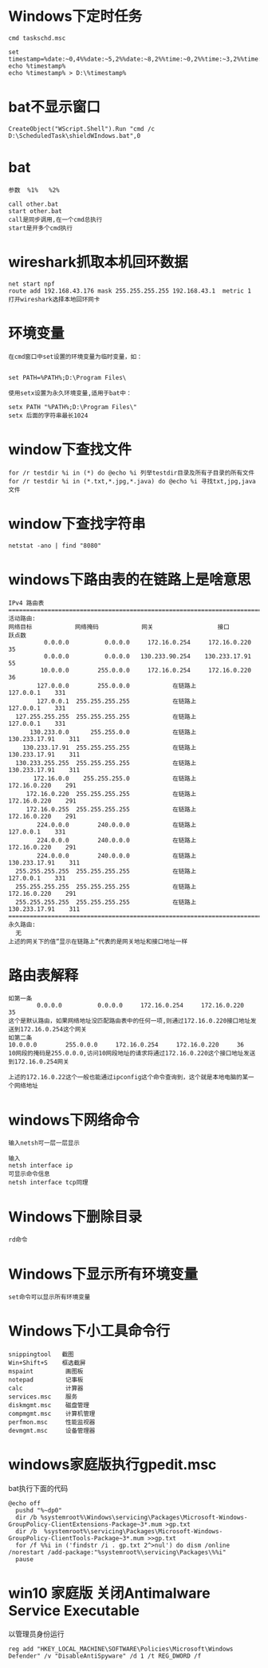 # Windows下定时任务
    cmd taskschd.msc

    set timestamp=%date:~0,4%%date:~5,2%%date:~8,2%%time:~0,2%%time:~3,2%%time:~6,2%
    echo %timestamp%
    echo %timestamp% > D:\%timestamp%

# bat不显示窗口
	CreateObject("WScript.Shell").Run "cmd /c D:\ScheduledTask\shieldWIndows.bat",0

# bat
    参数  %1%   %2%

    call other.bat
    start other.bat
    call是同步调用,在一个cmd总执行
    start是开多个cmd执行

# wireshark抓取本机回环数据
    net start npf
    route add 192.168.43.176 mask 255.255.255.255 192.168.43.1  metric 1
    打开wireshark选择本地回环网卡

# 环境变量
    在cmd窗口中set设置的环境变量为临时变量，如：


    set PATH=%PATH%;D:\Program Files\

    使用setx设置为永久环境变量,适用于bat中：

    setx PATH "%PATH%;D:\Program Files\"
    setx 后面的字符串最长1024
# window下查找文件
	for /r testdir %i in (*) do @echo %i 列举testdir目录及所有子目录的所有文件
	for /r testdir %i in (*.txt,*.jpg,*.java) do @echo %i 寻找txt,jpg,java文件
# window下查找字符串
	netstat -ano | find "8080"
# windows下路由表的在链路上是啥意思
    IPv4 路由表
    ===========================================================================
    活动路由:
    网络目标            网络掩码            网关                  接口           跃点数
              0.0.0.0          0.0.0.0     172.16.0.254     172.16.0.220     35
              0.0.0.0          0.0.0.0   130.233.90.254    130.233.17.91     55
             10.0.0.0        255.0.0.0     172.16.0.254     172.16.0.220     36
            127.0.0.0        255.0.0.0            在链路上         127.0.0.1    331
            127.0.0.1  255.255.255.255            在链路上         127.0.0.1    331
      127.255.255.255  255.255.255.255            在链路上         127.0.0.1    331
          130.233.0.0      255.255.0.0            在链路上     130.233.17.91    311
        130.233.17.91  255.255.255.255            在链路上     130.233.17.91    311
      130.233.255.255  255.255.255.255            在链路上     130.233.17.91    311
           172.16.0.0    255.255.255.0            在链路上      172.16.0.220    291
         172.16.0.220  255.255.255.255            在链路上      172.16.0.220    291
         172.16.0.255  255.255.255.255            在链路上      172.16.0.220    291
            224.0.0.0        240.0.0.0            在链路上         127.0.0.1    331
            224.0.0.0        240.0.0.0            在链路上      172.16.0.220    291
            224.0.0.0        240.0.0.0            在链路上     130.233.17.91    311
      255.255.255.255  255.255.255.255            在链路上         127.0.0.1    331
      255.255.255.255  255.255.255.255            在链路上      172.16.0.220    291
      255.255.255.255  255.255.255.255            在链路上     130.233.17.91    311
    ===========================================================================
    永久路由:
      无
	上述的网关下的值“显示在链路上”代表的是网关地址和接口地址一样
# 路由表解释

    如第一条
            0.0.0.0          0.0.0.0     172.16.0.254     172.16.0.220     35
    这个是默认路由，如果网络地址没匹配路由表中的任何一项,则通过172.16.0.220接口地址发送到172.16.0.254这个网关
    如第二条
    10.0.0.0        255.0.0.0     172.16.0.254     172.16.0.220     36
    10网段的掩码是255.0.0.0,访问10网段地址的请求将通过172.16.0.220这个接口地址发送到172.16.0.254网关

	上述的172.16.0.22这个一般也能通过ipconfig这个命令查询到，这个就是本地电脑的某一个网络地址
# windows下网络命令
    输入netsh可一层一层显示
    
    输入
    netsh interface ip 
    可显示命令信息
    netsh interface tcp同理
# Windows下删除目录

    rd命令
# Windows下显示所有环境变量
	set命令可以显示所有环境变量
# Windows下小工具命令行
	snippingtool   截图
	Win+Shift+S    框选截屏
	mspaint 		画图板
	notepad			记事板
	calc			计算器
	services.msc	服务
	diskmgmt.msc	磁盘管理
	compmgmt.msc	计算机管理
	perfmon.msc		性能监视器
	devmgmt.msc		设备管理器
# windows家庭版执行gpedit.msc
bat执行下面的代码
```
@echo off
  pushd "%~dp0"
  dir /b %systemroot%\Windows\servicing\Packages\Microsoft-Windows-GroupPolicy-ClientExtensions-Package~3*.mum >gp.txt
  dir /b  %systemroot%\servicing\Packages\Microsoft-Windows-GroupPolicy-ClientTools-Package~3*.mum >>gp.txt
  for /f %%i in ('findstr /i . gp.txt 2^>nul') do dism /online /norestart /add-package:"%systemroot%\servicing\Packages\%%i"
  pause

```
# win10 家庭版 关闭Antimalware Service Executable
以管理员身份运行
```
reg add "HKEY_LOCAL_MACHINE\SOFTWARE\Policies\Microsoft\Windows Defender" /v "DisableAntiSpyware" /d 1 /t REG_DWORD /f
```

